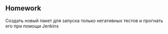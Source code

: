 ##  Homework

Создать новый пакет для запуска только негативных тестов и прогнать его при помощи Jenkins